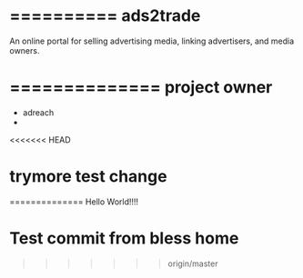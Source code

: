 ==========
ads2trade
==========

An online portal for selling advertising media, linking advertisers, and media owners.

==============
project owner
==============
- adreach
- 

<<<<<<< HEAD

trymore test change
=======
==============
Hello World!!!!

Test commit from bless home
================
>>>>>>> origin/master
